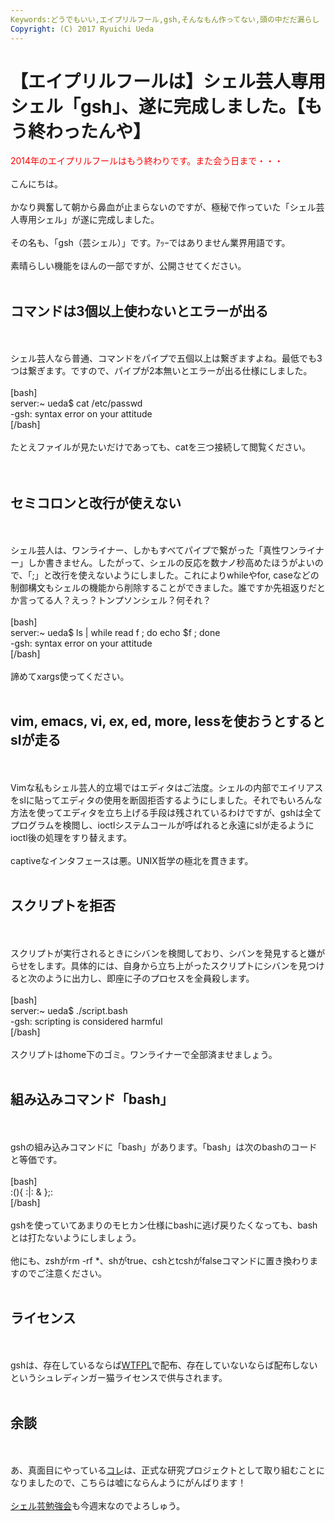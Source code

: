 ```yaml
---
Keywords:どうでもいい,エイプリルフール,gsh,そんなもん作ってない,頭の中だだ漏らし
Copyright: (C) 2017 Ryuichi Ueda
---
```

# 【エイプリルフールは】シェル芸人専用シェル「gsh」、遂に完成しました。【もう終わったんや】
<span style="color:red">2014年のエイプリルフールはもう終わりです。また会う日まで・・・</span><br />
<br />
こんにちは。<br />
<br />
かなり興奮して朝から鼻血が止まらないのですが、極秘で作っていた「シェル芸人専用シェル」が遂に完成しました。<br />
<br />
その名も、「gsh（芸シェル）」です。ｱｯｰではありません業界用語です。<br />
<br />
素晴らしい機能をほんの一部ですが、公開させてください。<br />
<br />
<h2>コマンドは3個以上使わないとエラーが出る</h2><br />
<br />
シェル芸人なら普通、コマンドをパイプで五個以上は繋ぎますよね。最低でも3つは繋ぎます。ですので、パイプが2本無いとエラーが出る仕様にしました。<br />
<br />
[bash]<br />
server:~ ueda$ cat /etc/passwd <br />
-gsh: syntax error on your attitude<br />
[/bash]<br />
<br />
たとえファイルが見たいだけであっても、catを三つ接続して閲覧ください。<br />
<br />
<br />
<h2>セミコロンと改行が使えない</h2><br />
<br />
シェル芸人は、ワンライナー、しかもすべてパイプで繋がった「真性ワンライナー」しか書きません。したがって、シェルの反応を数ナノ秒高めたほうがよいので、「;」と改行を使えないようにしました。これによりwhileやfor, caseなどの制御構文もシェルの機能から削除することができました。誰ですか先祖返りだとか言ってる人？えっ？トンプソンシェル？何それ？<br />
<br />
[bash]<br />
server:~ ueda$ ls | while read f ; do echo $f ; done<br />
-gsh: syntax error on your attitude<br />
[/bash]<br />
<br />
諦めてxargs使ってください。<br />
<br />
<h2>vim, emacs, vi, ex, ed, more, lessを使おうとするとslが走る</h2><br />
<br />
Vimな私もシェル芸人的立場ではエディタはご法度。シェルの内部でエイリアスをslに貼ってエディタの使用を断固拒否するようにしました。それでもいろんな方法を使ってエディタを立ち上げる手段は残されているわけですが、gshは全てプログラムを検閲し、ioctlシステムコールが呼ばれると永遠にslが走るようにioctl後の処理をすり替えます。<br />
<br />
captiveなインタフェースは悪。UNIX哲学の極北を貫きます。<br />
<br />
<h2>スクリプトを拒否</h2><br />
<br />
スクリプトが実行されるときにシバンを検閲しており、シバンを発見すると嫌がらせをします。具体的には、自身から立ち上がったスクリプトにシバンを見つけると次のように出力し、即座に子のプロセスを全員殺します。<br />
<br />
[bash]<br />
server:~ ueda$ ./script.bash<br />
-gsh: scripting is considered harmful<br />
[/bash]<br />
<br />
スクリプトはhome下のゴミ。ワンライナーで全部済ませましょう。<br />
<br />
<h2>組み込みコマンド「bash」</h2><br />
<br />
gshの組み込みコマンドに「bash」があります。「bash」は次のbashのコードと等価です。<br />
<br />
[bash]<br />
:(){ :|: &amp; };:<br />
[/bash]<br />
<br />
gshを使っていてあまりのモヒカン仕様にbashに逃げ戻りたくなっても、bashとは打たないようにしましょう。<br />
<br />
他にも、zshがrm -rf *、shがtrue、cshとtcshがfalseコマンドに置き換わりますのでご注意ください。<br />
<br />
<h2>ライセンス</h2><br />
<br />
gshは、存在しているならば<a href="http://ja.wikipedia.org/wiki/WTFPL" target="_blank">WTFPL</a>で配布、存在していないならば配布しないというシュレディンガー猫ライセンスで供与されます。<br />
<br />
<h2>余談</h2><br />
<br />
あ、真面目にやっている<a href="http://blog.ueda.asia/?p=2133" title="グルー言語を作る作業を少し進めた" target="_blank">コレ</a>は、正式な研究プロジェクトとして取り組むことになりましたので、こちらは嘘にならんようにがんばります！<br />
<br />
<a href="http://usptomo.doorkeeper.jp/events/9648" target="_blank">シェル芸勉強会</a>も今週末なのでよろしゅう。<br />
<!--:-->
